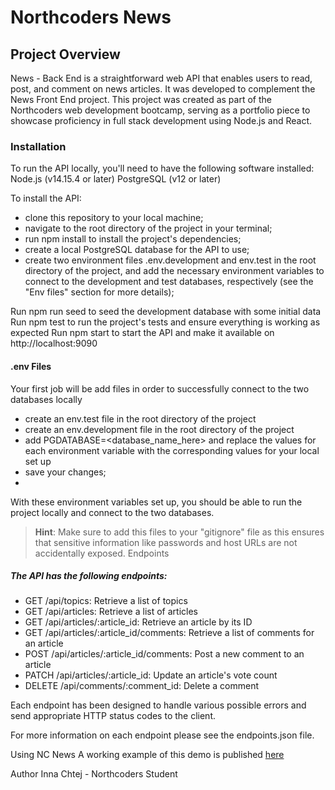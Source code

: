 # Northcoders News

## Project Overview
News - Back End is a straightforward web API that enables users to read, post, and comment on news articles. It was developed to complement the News Front End project. This project was created as part of the Northcoders web development bootcamp, serving as a portfolio piece to showcase proficiency in full stack development using Node.js and React.

### Installation
To run the API locally, you'll need to have the following software installed:
Node.js (v14.15.4 or later) PostgreSQL (v12 or later)

To install the API:
- clone this repository to your local machine;
- navigate to the root directory of the project in your terminal;
- run npm install to install the project's dependencies;
- create a local PostgreSQL database for the API to use;
- create two environment files .env.development and env.test in the root directory of the project, and add the necessary environment variables   to connect to the development and test databases, respectively (see the "Env files" section for more details);

Run npm run seed to seed the development database with some initial data Run npm test to run the project's tests and ensure everything is working as expected Run npm start to start the API and make it available on http://localhost:9090

#### .env Files

Your first job will be add files in order to successfully connect to the two databases locally

- create an env.test file in the root directory of the project
- create an env.development file in the root directory of the project
- add PGDATABASE=<database_name_here> and replace the values for each environment variable with the corresponding values for your local set up
- save your changes;
- 
With these environment variables set up, you should be able to run the project locally and connect to the two databases.

>**Hint**: Make sure to add this files to your "gitignore" file as this ensures that sensitive information like passwords and host URLs are not accidentally exposed.
Endpoints

##### The API has the following endpoints:

- GET /api/topics: Retrieve a list of topics 
- GET /api/articles: Retrieve a list of articles 
- GET /api/articles/:article_id: Retrieve an article by its ID 
- GET /api/articles/:article_id/comments: Retrieve a list of comments for an article 
- POST /api/articles/:article_id/comments: Post a new comment to an article 
- PATCH /api/articles/:article_id: Update an article's vote count 
- DELETE /api/comments/:comment_id: Delete a comment

Each endpoint has been designed to handle various possible errors and send appropriate HTTP status codes to the client.

For more information on each endpoint please see the endpoints.json file.

Using NC News
A working example of this demo is published [here](https://newsbackend.inna.codes/api)

Author
Inna Chtej - Northcoders Student

